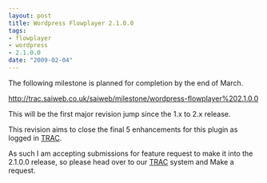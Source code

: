 ```yaml
--- 
layout: post
title: Wordpress Flowplayer 2.1.0.0
tags: 
- flowplayer
- wordpress
- 2.1.0.0
date: "2009-02-04"
---
```

The following milestone is planned for completion by the end of March.

<a href="http://trac.saiweb.co.uk/saiweb/milestone/wordpress-flowplayer%202.1.0.0">http://trac.saiweb.co.uk/saiweb/milestone/wordpress-flowplayer%202.1.0.0</a>

This will be the first major revision jump since the 1.x to 2.x release.

This revision aims to close the final 5 enhancements for this plugin as logged in <a href="http://trac.saiweb.co.uk/saiweb/">TRAC</a>.

As such I am accepting submissions for feature request to make it into the 2.1.0.0 release, so please head over to our <a href="http://trac.saiweb.co.uk/saiweb/">TRAC</a> system and Make a request.
